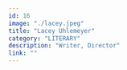 ```yaml
---
id: 16
image: "./lacey.jpeg"
title: "Lacey Uhlemeyer"
category: "LITERARY"
description: "Writer, Director"
link: ""
---
```

